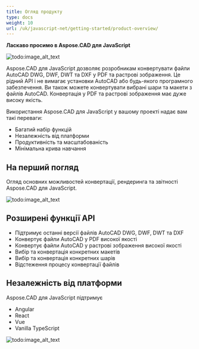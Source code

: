 ```yaml
---
title: Огляд продукту
type: docs
weight: 10
url: /uk/javascript-net/getting-started/product-overview/
---
```


**Ласкаво просимо в Aspose.CAD для JavaScript**

![todo:image_alt_text](/_assets/home_5.png)

Aspose.CAD для JavaScript дозволяє розробникам конвертувати файли AutoCAD DWG, DWF, DWT та DXF у PDF та растрові зображення. Це рідний API і не вимагає установки AutoCAD або будь-якого програмного забезпечення. Ви також можете конвертувати вибрані шари та макети з файлів AutoCAD. Конвертація у PDF та растрові зображення має дуже високу якість.

Використання Aspose.CAD для JavaScript у вашому проекті надає вам такі переваги:

- Багатий набір функцій
- Незалежність від платформи
- Продуктивність та масштабованість
- Мінімальна крива навчання

## **На перший погляд**
Огляд основних можливостей конвертації, рендеринга та звітності Aspose.CAD для JavaScript.

![todo:image_alt_text](/_assets/javascript-net/product-overview_2.png)
## **Розширені функції API**
- Підтримує останні версії файлів AutoCAD DWG, DWF, DWT та DXF
- Конвертує файли AutoCAD у PDF високої якості
- Конвертує файли AutoCAD у растрові зображення високої якості
- Вибір та конвертація конкретних макетів
- Вибір та конвертація конкретних шарів
- Відстеження процесу конвертації файлів
## **Незалежність від платформи**
Aspose.CAD для JavaScript підтримує

- Angular
- React
- Vue
- Vanilla TypeScript

![todo:image_alt_text](/_assets/javascript-net/product-overview_3.png)
